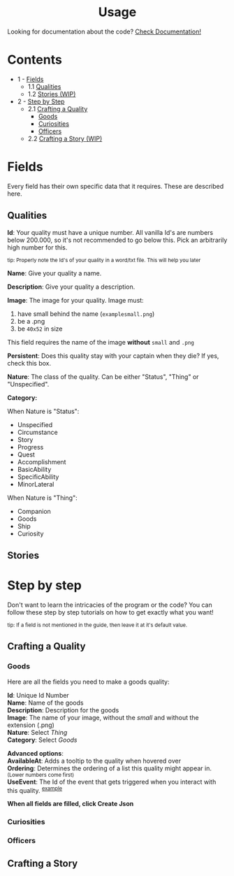 <h1 align="center">Usage</h1>

Looking for documentation about the code? [Check Documentation!](Documentation.md)

# Contents

- 1 - [Fields](#fields)
  - 1.1 [Qualities](#qualities)
  - 1.2 [Stories (WIP)](#stories)
- 2 - [Step by Step](#step-by-step)
  - 2.1 [Crafting a Quality](#crafting-a-quality)
    - [Goods](#goods)
    - [Curiosities](#curiosities)
    - [Officers](#officers)
  - 2.2 [Crafting a Story (WIP)](#crafting-a-story)

# Fields

Every field has their own specific data that it requires. These are described here.

## Qualities

**Id**: Your quality must have a unique number. All vanilla Id's are numbers below 200.000, so it's not recommended to go below this. Pick an arbitrarily high number for this.

<sup>tip: Properly note the Id's of your quality in a word/txt file. This will help you later<sup>

**Name**: Give your quality a name.

**Description**: Give your quality a description.

**Image**: The image for your quality. Image must:

1. have small behind the name (`examplesmall.png`)
2. be a .png
3. be `40x52` in size

This field requires the name of the image **without** `small` and `.png`

**Persistent**: Does this quality stay with your captain when they die? If yes, check this box.

**Nature**: The class of the quality. Can be either "Status", "Thing" or "Unspecified".

**Category:**

When Nature is "Status":

- Unspecified
- Circumstance
- Story
- Progress
- Quest
- Accomplishment
- BasicAbility
- SpecificAbility
- MinorLateral

When Nature is "Thing":

- Companion
- Goods
- Ship
- Curiosity

## Stories

# Step by step

Don't want to learn the intricacies of the program or the code? You can follow these step by step tutorials on how to get exactly what you want!

<sup>tip: If a field is not mentioned in the guide, then leave it at it's default value.</sup>

## Crafting a Quality

### Goods

Here are all the fields you need to make a goods quality:

**Id**: Unique Id Number<br>
**Name**: Name of the goods<br>
**Description**: Description for the goods<br>
**Image**: The name of your image, without the *small* and without the extension (.png)<br>
**Nature**: Select *Thing*<br>
**Category**: Select *Goods*<br>

**Advanced options**:<br>
**AvailableAt**: Adds a tooltip to the quality when hovered over<br>
**Ordering**: Determines the ordering of a list this quality might appear in. <sup>(Lower numbers come first)</sup><br>
**UseEvent**: The Id of the event that gets triggered when you interact with this quality. <sup>[example](http://sunlesssea.fandom.com/wiki/Strategic_Information)<br>

**When all fields are filled, click Create Json**

### Curiosities

### Officers

## Crafting a Story
